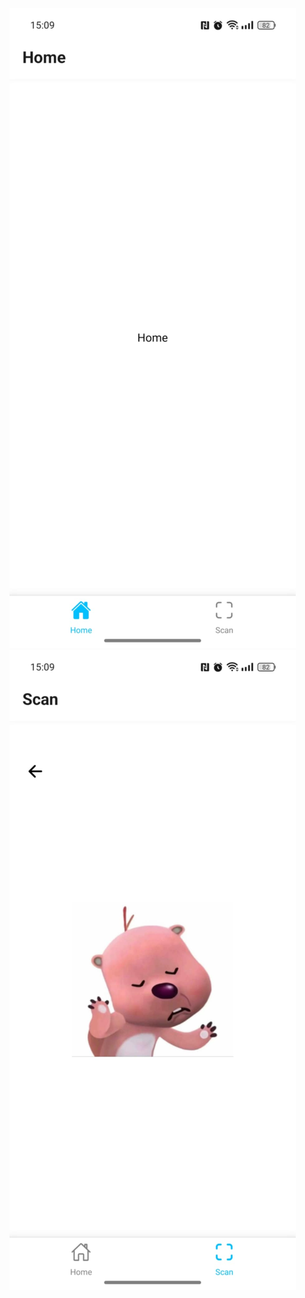 ![Kết quả bài tập](./e17b19a6-91bb-4cbf-b015-eac72ade1779.jpg)
![Kết quả bài tập](./72340c51-099f-40ab-9c1b-f46bc15e6183.jpg)